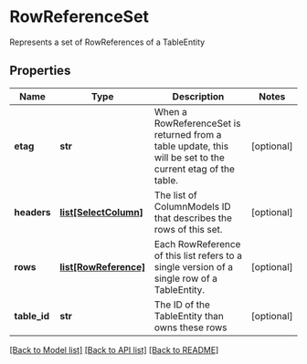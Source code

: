 # RowReferenceSet

Represents a set of RowReferences of a TableEntity
## Properties
Name | Type | Description | Notes
------------ | ------------- | ------------- | -------------
**etag** | **str** | When a RowReferenceSet is returned from a table update, this will be set to the current etag of the table. | [optional] 
**headers** | [**list[SelectColumn]**](SelectColumn.md) | The list of ColumnModels ID that describes the rows of this set. | [optional] 
**rows** | [**list[RowReference]**](RowReference.md) | Each RowReference of this list refers to a single version of a single row of a TableEntity. | [optional] 
**table_id** | **str** | The ID of the TableEntity than owns these rows | [optional] 

[[Back to Model list]](../README.md#documentation-for-models) [[Back to API list]](../README.md#documentation-for-api-endpoints) [[Back to README]](../README.md)


